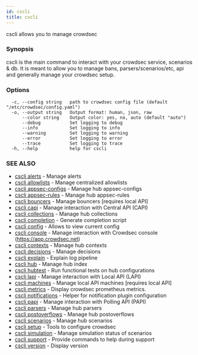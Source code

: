 ```yaml
---
id: cscli
title: cscli
---
```

cscli allows you to manage crowdsec

### Synopsis

cscli is the main command to interact with your crowdsec service, scenarios & db.
It is meant to allow you to manage bans, parsers/scenarios/etc, api and generally manage your crowdsec setup.

### Options

```
  -c, --config string   path to crowdsec config file (default "/etc/crowdsec/config.yaml")
  -o, --output string   Output format: human, json, raw
      --color string    Output color: yes, no, auto (default "auto")
      --debug           Set logging to debug
      --info            Set logging to info
      --warning         Set logging to warning
      --error           Set logging to error
      --trace           Set logging to trace
  -h, --help            help for cscli
```

### SEE ALSO

* [cscli alerts](/cscli/cscli_alerts.md)	 - Manage alerts
* [cscli allowlists](/cscli/cscli_allowlists.md)	 - Manage centralized allowlists
* [cscli appsec-configs](/cscli/cscli_appsec-configs.md)	 - Manage hub appsec-configs
* [cscli appsec-rules](/cscli/cscli_appsec-rules.md)	 - Manage hub appsec-rules
* [cscli bouncers](/cscli/cscli_bouncers.md)	 - Manage bouncers [requires local API]
* [cscli capi](/cscli/cscli_capi.md)	 - Manage interaction with Central API (CAPI)
* [cscli collections](/cscli/cscli_collections.md)	 - Manage hub collections
* [cscli completion](/cscli/cscli_completion.md)	 - Generate completion script
* [cscli config](/cscli/cscli_config.md)	 - Allows to view current config
* [cscli console](/cscli/cscli_console.md)	 - Manage interaction with Crowdsec console (https://app.crowdsec.net)
* [cscli contexts](/cscli/cscli_contexts.md)	 - Manage hub contexts
* [cscli decisions](/cscli/cscli_decisions.md)	 - Manage decisions
* [cscli explain](/cscli/cscli_explain.md)	 - Explain log pipeline
* [cscli hub](/cscli/cscli_hub.md)	 - Manage hub index
* [cscli hubtest](/cscli/cscli_hubtest.md)	 - Run functional tests on hub configurations
* [cscli lapi](/cscli/cscli_lapi.md)	 - Manage interaction with Local API (LAPI)
* [cscli machines](/cscli/cscli_machines.md)	 - Manage local API machines [requires local API]
* [cscli metrics](/cscli/cscli_metrics.md)	 - Display crowdsec prometheus metrics.
* [cscli notifications](/cscli/cscli_notifications.md)	 - Helper for notification plugin configuration
* [cscli papi](/cscli/cscli_papi.md)	 - Manage interaction with Polling API (PAPI)
* [cscli parsers](/cscli/cscli_parsers.md)	 - Manage hub parsers
* [cscli postoverflows](/cscli/cscli_postoverflows.md)	 - Manage hub postoverflows
* [cscli scenarios](/cscli/cscli_scenarios.md)	 - Manage hub scenarios
* [cscli setup](/cscli/cscli_setup.md)	 - Tools to configure crowdsec
* [cscli simulation](/cscli/cscli_simulation.md)	 - Manage simulation status of scenarios
* [cscli support](/cscli/cscli_support.md)	 - Provide commands to help during support
* [cscli version](/cscli/cscli_version.md)	 - Display version

